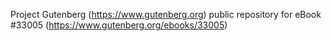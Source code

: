 Project Gutenberg (https://www.gutenberg.org) public repository for eBook #33005 (https://www.gutenberg.org/ebooks/33005)
